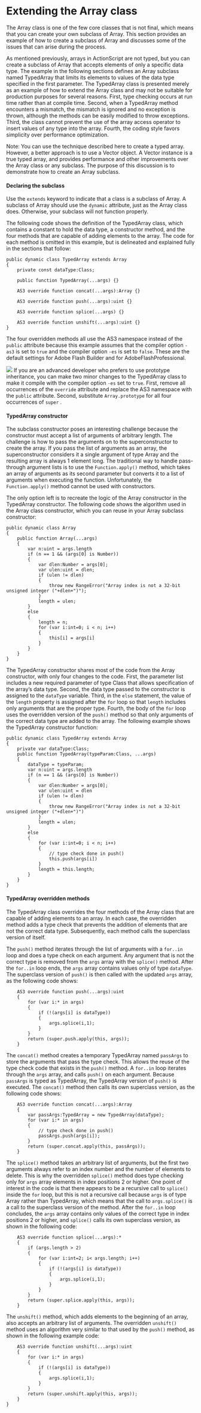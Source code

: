 # Extending the Array class

<div>

The Array class is one of the few core classes that is not final, which
means that you can create your own subclass of Array. This section
provides an example of how to create a subclass of Array and discusses
some of the issues that can arise during the process.

As mentioned previously, arrays in ActionScript are not typed, but you
can create a subclass of Array that accepts elements of only a specific
data type. The example in the following sections defines an Array
subclass named TypedArray that limits its elements to values of the data
type specified in the first parameter. The TypedArray class is presented
merely as an example of how to extend the Array class and may not be
suitable for production purposes for several reasons. First, type
checking occurs at run time rather than at compile time. Second, when a
TypedArray method encounters a mismatch, the mismatch is ignored and no
exception is thrown, although the methods can be easily modified to
throw exceptions. Third, the class cannot prevent the use of the array
access operator to insert values of any type into the array. Fourth, the
coding style favors simplicity over performance optimization.

<div>

Note: You can use the technique described here to create a typed array.
However, a better approach is to use a Vector object. A Vector instance
is a true typed array, and provides performance and other improvements
over the Array class or any subclass. The purpose of this discussion is
to demonstrate how to create an Array subclass.

</div>

<div>

#### Declaring the subclass

Use the `extends` keyword to indicate that
a class is a subclass of Array. A subclass of Array should use the
`dynamic` attribute, just as the Array
class does. Otherwise, your subclass will not function properly.

The following code shows the definition of the TypedArray class, which
contains a constant to hold the data type, a constructor method, and the
four methods that are capable of adding elements to the array. The code
for each method is omitted in this example, but is delineated and
explained fully in the sections that follow:

    public dynamic class TypedArray extends Array
    {
        private const dataType:Class;

        public function TypedArray(...args) {}

        AS3 override function concat(...args):Array {}

        AS3 override function push(...args):uint {}

        AS3 override function splice(...args) {}

        AS3 override function unshift(...args):uint {}
    }

The four overridden methods all use the AS3 namespace instead of the
`public` attribute because this example
assumes that the compiler option `-as3` is
set to `true` and the compiler option
`-es` is set to
`false`. These are the default settings
for Adobe Flash Builder and for AdobeFlashProfessional.

<div>

![](../../img/tip_help.png) If you are an advanced developer who prefers to
use prototype inheritance, you can make two minor changes to the
TypedArray class to make it compile with the compiler option
`-es` set to
`true`. First, remove all occurrences of
the `override` attribute and replace the
AS3 namespace with the `public` attribute.
Second, substitute `Array.prototype` for
all four occurrences of `super` _._

</div>

</div>

<div>

#### TypedArray constructor

The subclass constructor poses an interesting challenge because the
constructor must accept a list of arguments of arbitrary length. The
challenge is how to pass the arguments on to the superconstructor to
create the array. If you pass the list of arguments as an array, the
superconstructor considers it a single argument of type Array and the
resulting array is always 1 element long. The traditional way to handle
pass-through argument lists is to use the
`Function.apply()` method, which takes an
array of arguments as its second parameter but converts it to a list of
arguments when executing the function. Unfortunately, the
`Function.apply()` method cannot be used
with constructors.

The only option left is to recreate the logic of the Array constructor
in the TypedArray constructor. The following code shows the algorithm
used in the Array class constructor, which you can reuse in your Array
subclass constructor:

    public dynamic class Array
    {
        public function Array(...args)
        {
            var n:uint = args.length
            if (n == 1 && (args[0] is Number))
            {
                var dlen:Number = args[0];
                var ulen:uint = dlen;
                if (ulen != dlen)
                {
                    throw new RangeError("Array index is not a 32-bit unsigned integer ("+dlen+")");
                }
                length = ulen;
            }
            else
            {
                length = n;
                for (var i:int=0; i < n; i++)
                {
                    this[i] = args[i]
                }
            }
        }
    }

The TypedArray constructor shares most of the code from the Array
constructor, with only four changes to the code. First, the parameter
list includes a new required parameter of type Class that allows
specification of the array’s data type. Second, the data type passed to
the constructor is assigned to the
`dataType` variable. Third, in the
`else` statement, the value of the
`length` property is assigned after the
`for` loop so that
`length` includes only arguments that are
the proper type. Fourth, the body of the
`for` loop uses the overridden version of
the `push()` method so that only arguments
of the correct data type are added to the array. The following example
shows the TypedArray constructor function:

    public dynamic class TypedArray extends Array
    {
        private var dataType:Class;
        public function TypedArray(typeParam:Class, ...args)
        {
            dataType = typeParam;
            var n:uint = args.length
            if (n == 1 && (args[0] is Number))
            {
                var dlen:Number = args[0];
                var ulen:uint = dlen
                if (ulen != dlen)
                {
                    throw new RangeError("Array index is not a 32-bit unsigned integer ("+dlen+")")
                }
                length = ulen;
            }
            else
            {
                for (var i:int=0; i < n; i++)
                {
                    // type check done in push()
                    this.push(args[i])
                }
                length = this.length;
            }
        }
    }

</div>

<div>

#### TypedArray overridden methods

The TypedArray class overrides the four methods of the Array class that
are capable of adding elements to an array. In each case, the overridden
method adds a type check that prevents the addition of elements that are
not the correct data type. Subsequently, each method calls the
superclass version of itself.

The `push()` method iterates through the
list of arguments with a `for..in` loop and
does a type check on each argument. Any argument that is not the correct
type is removed from the `args` array with
the `splice()` method. After the
`for..in` loop ends, the
`args` array contains values only of type
`dataType`. The superclass version of
`push()` is then called with the updated
`args` array, as the following code shows:

        AS3 override function push(...args):uint
        {
            for (var i:* in args)
            {
                if (!(args[i] is dataType))
                {
                    args.splice(i,1);
                }
            }
            return (super.push.apply(this, args));
        }

The `concat()` method creates a temporary
TypedArray named `passArgs` to store the
arguments that pass the type check. This allows the reuse of the type
check code that exists in the `push()`
method. A `for..in` loop iterates through
the `args` array, and calls
`push()` on each argument. Because
`passArgs` is typed as TypedArray, the
TypedArray version of `push()` is executed.
The `concat()` method then calls its own
superclass version, as the following code shows:

        AS3 override function concat(...args):Array
        {
            var passArgs:TypedArray = new TypedArray(dataType);
            for (var i:* in args)
            {
                // type check done in push()
                passArgs.push(args[i]);
            }
            return (super.concat.apply(this, passArgs));
        }

The `splice()` method takes an arbitrary
list of arguments, but the first two arguments always refer to an index
number and the number of elements to delete. This is why the overridden
`splice()` method does type checking only
for `args` array elements in index
positions 2 or higher. One point of interest in the code is that there
appears to be a recursive call to
`splice()` inside the
`for` loop, but this is not a recursive
call because `args` is of type Array rather
than TypedArray, which means that the call to
`args.splice()` is a call to the superclass
version of the method. After the `for..in`
loop concludes, the `args` array contains
only values of the correct type in index positions 2 or higher, and
`splice()` calls its own superclass
version, as shown in the following code:

        AS3 override function splice(...args):*
        {
            if (args.length > 2)
            {
                for (var i:int=2; i< args.length; i++)
                {
                    if (!(args[i] is dataType))
                    {
                        args.splice(i,1);
                    }
                }
            }
            return (super.splice.apply(this, args));
        }

The `unshift()` method, which adds elements
to the beginning of an array, also accepts an arbitrary list of
arguments. The overridden `unshift()`
method uses an algorithm very similar to that used by the
`push()` method, as shown in the following
example code:

        AS3 override function unshift(...args):uint
        {
            for (var i:* in args)
            {
                if (!(args[i] is dataType))
                {
                    args.splice(i,1);
                }
            }
            return (super.unshift.apply(this, args));
        }
    }

</div>

</div>
